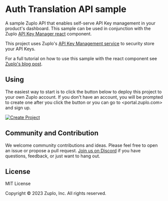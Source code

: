 # Auth Translation API sample

A sample Zuplo API that enables self-serve API Key management in your product's dashboard. This sample can be used in conjunction with the Zuplo [API Key Manager react](https://github.com/zuplo/api-key-manager) component.

This project uses Zuplo's [API Key Management service](https://zuplo.com/docs/articles/api-key-management) to security store your API Keys.

For a full tutorial on how to use this sample with the react component see [Zuplo's blog post](https://zuplo.com/blog).

## Using

The easiest way to start is to click the button below to deploy this project to your own Zuplo account. If you don't have an account, you will be prompted to create one after you click the button or you can go to <portal.zuplo.com> and sign up.

[![Create Project](https://cdn.zuplo.com/www/zupit.svg)](http://portal.zuplo.com/zup-it?sourceRepoUrl=https://github.com/zuplo/sample-api-key-auth-translation.git)

## Community and Contribution

We welcome community contributions and ideas. Please feel free to open an issue
or propose a pull request. [Join us on Discord](https://discord.gg/Y87N4SxjvJ)
if you have questions, feedback, or just want to hang out.

## License

MIT License

Copyright © 2023 Zuplo, Inc. All rights reserved.
